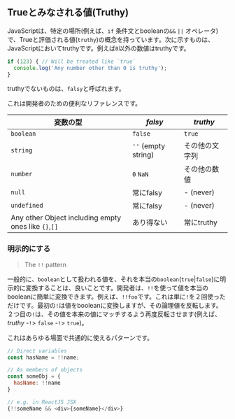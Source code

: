 ## Trueとみなされる値(Truthy)

JavaScriptは、特定の場所(例えば、`if` 条件文とbooleanの`&&` `||` オペレータ)で、Trueと評価される値(`truthy`)の概念を持っています。次に示すものは、JavaScriptにおいてtruthyです。例えば`0`以外の数値はtruthyです。

```ts
if (123) { // Will be treated like `true`
  console.log('Any number other than 0 is truthy');
}
```

truthyでないものは、`falsy`と呼ばれます。

これは開発者のための便利なリファレンスです。

| 変数の型         | *falsy*                  | *truthy*                 |
|-----------------|--------------------------|--------------------------|
| `boolean`       | `false`                  | `true`                   |
| `string`        | `''` (empty string)      | その他の文字列             |
| `number`        | `0`  `NaN`               | その他の数値               |
| `null`          | 常にfalsy                 | - (never)                 |
| `undefined`     | 常にfalsy                  | - (never)                |
| Any other Object including empty ones like `{}`,`[]` | あり得ない | 常にtruthy |


### 明示的にする

> The `!!` pattern

一般的に、`boolean`として扱われる値を、それを本当の`boolean`(`true`|`false`)に明示的に変換することは、良いことです。開発者は、`!!`を使って値を本当のbooleanに簡単に変換できます。例えば、`!!foo`です。これは単に`!`を２回使っただけです。最初の`!`は値をbooleanに変換しますが、その論理値を反転します。２つ目の`!`は、その値を本来の値にマッチするよう再度反転させます(例えば、 *truthy* -`!`> `false` -`!`> `true`)。

これはあらゆる場面で共通的に使えるパターンです。

```js
// Direct variables
const hasName = !!name;

// As members of objects
const someObj = {
  hasName: !!name
}

// e.g. in ReactJS JSX
{!!someName && <div>{someName}</div>}
```
